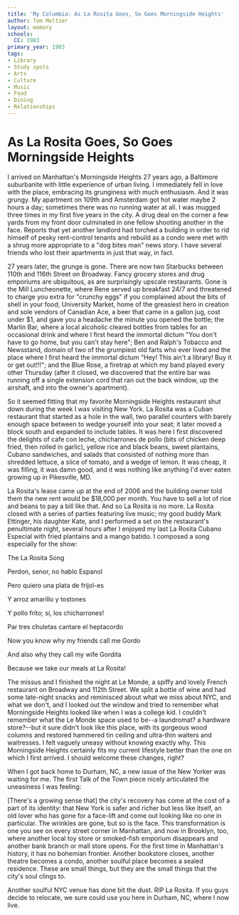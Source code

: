 ```yaml
---
title: 'My Columbia: As La Rosita Goes, So Goes Morningside Heights'
author: Tom Meltzer
layout: memory
schools:
  CC: 1983
primary_year: 1983
tags:
- Library
- Study spots
- Arts
- Culture
- Music
- Food
- Dining
- Relationships
---
```

# As La Rosita Goes, So Goes Morningside Heights

I arrived on Manhattan's Morningside Heights 27 years ago, a Baltimore suburbanite with little experience of urban living. I immediately fell in love with the place, embracing its grunginess with much enthusiasm. And it was grungy. My apartment on 109th and Amsterdam got hot water maybe 2 hours a day; sometimes there was no running water at all. I was mugged three times in my first five years in the city. A drug deal on the corner a few yards from my front door culminated in one fellow shooting another in the face. Reports that yet another landlord had torched a building in order to rid himself of pesky rent-control tenants and rebuild as a condo were met with a shrug more appropriate to a "dog bites man" news story. I have several friends who lost their apartments in just that way, in fact.

27 years later, the grunge is gone. There are now two Starbucks between 110th and 116th Street on Broadway. Fancy grocery stores and drug emporiums are ubiquitous, as are surprisingly upscale restaurants. Gone is the Mill Luncheonette, where Rene served up breakfast 24/7 and threatened to charge you extra for "crunchy eggs" if you complained about the bits of shell in your food; University Market, home of the greasiest hero in creation and sole vendors of Canadian Ace, a beer that came in a gallon jug, cost under $1, and gave you a headache the minute you opened the bottle; the Marlin Bar, where a local alcoholic cleared bottles from tables for an occasional drink and where I first heard the immortal dictum "You don't have to go home, but you can't stay here"; Ben and Ralph's Tobacco and Newsstand, domain of two of the grumpiest old farts who ever lived and the place where I first heard the immortal dictum "Hey! This ain't a library! Buy it or get out!!!"; and the Blue Rose, a firetrap at which my band played every other Thursday (after it closed, we discovered that the entire bar was running off a single extension cord that ran out the back window, up the airshaft, and into the owner's apartment).

So it seemed fitting that my favorite Morningside Heights restaurant shut down during the week I was visiting New York. La Rosita was a Cuban restaurant that started as a hole in the wall, two parallel counters with barely enough space between to wedge yourself into your seat; it later moved a block south and expanded to include tables. It was here I first discovered the delights of cafe con leche, chicharrones de pollo (bits of chicken deep fried, then rolled in garlic), yellow rice and black beans, sweet plantains, Cubano sandwiches, and salads that consisted of nothing more than shredded lettuce, a slice of tomato, and a wedge of lemon. It was cheap, it was filling, it was damn good, and it was nothing like anything I'd ever eaten growing up in Pikesville, MD.

La Rosita's lease came up at the end of 2006 and the building owner told them the new rent would be $18,000 per month. You have to sell a lot of rice and beans to pay a bill like that. And so La Rosita is no more. La Rosita closed with a series of parties featuring live music; my good buddy Mark Ettinger, his daughter Kate, and I performed a set on the restaurant's penultimate night, several hours after I enjoyed my last La Rosita Cubano Especial with fried plantains and a mango batido. I composed a song especially for the show:

The La Rosita Song

Perdon, senor, no hablo Espanol

Pero quiero una plata de frijol-es

Y arroz amarillo y tostones

Y pollo frito; si, los chicharrones!

Par tres chuletas cantare el heptacordo

Now you know why my friends call me Gordo

And also why they call my wife Gordita

Because we take our meals at La Rosita!

The missus and I finished the night at Le Monde, a spiffy and lovely French restaurant on Broadway and 112th Street. We split a bottle of wine and had some late-night snacks and reminisced about what we miss about NYC, and what we don't, and I looked out the window and tried to remember what Morningside Heights looked like when I was a college kid. I couldn't remember what the Le Monde space used to be--a laundromat? a hardware store?--but it sure didn't look like this place, with its gorgeous wood columns and restored hammered tin ceiling and ultra-thin waiters and waitresses. I felt vaguely uneasy without knowing exactly why. This Morningside Heights certainly fits my current lifestyle better than the one on which I first arrived. I should welcome these changes, right?

When I got back home to Durham, NC, a new issue of the New Yorker was waiting for me. The first Talk of the Town piece nicely articulated the uneasiness I was feeling:

[There's a growing sense that] the city's recovery has come at the cost of a part of its identity: that New York is safer and richer but less like itself, an old lover who has gone for a face-lift and come out looking like no one in particular. The wrinkles are gone, but so is the face. This transformation is one you see on every street corner in Manhattan, and now in Brooklyn, too, where another local toy store or smoked-fish emporium disappears and another bank branch or mall store opens. For the first time in Manhattan's history, it has no bohemian frontier. Another bookstore closes, another theatre becomes a condo, another soulful place becomes a sealed residence. These are small things, but they are the small things that the city's soul clings to.

Another soulful NYC venue has done bit the dust. RIP La Rosita. If you guys decide to relocate, we sure could use you here in Durham, NC, where I now live.
